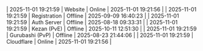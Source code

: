 | 2025-11-01 19:21:59 | Website | Online | 2025-11-01 19:21:56 |
| 2025-11-01 19:21:59 | Registration | Offline | 2025-09-09 16:40:23 |
| 2025-11-01 19:21:59 | Auth Server | Offline | 2025-08-18 09:33:31 |
| 2025-11-01 19:21:59 | Kezan (PvE) | Offline | 2025-10-11 12:51:30 |
| 2025-11-01 19:21:59 | Gurubashi (PvP) | Offline | 2025-08-23 21:44:06 |
| 2025-11-01 19:21:59 | Cloudflare | Online | 2025-11-01 19:21:56 |
